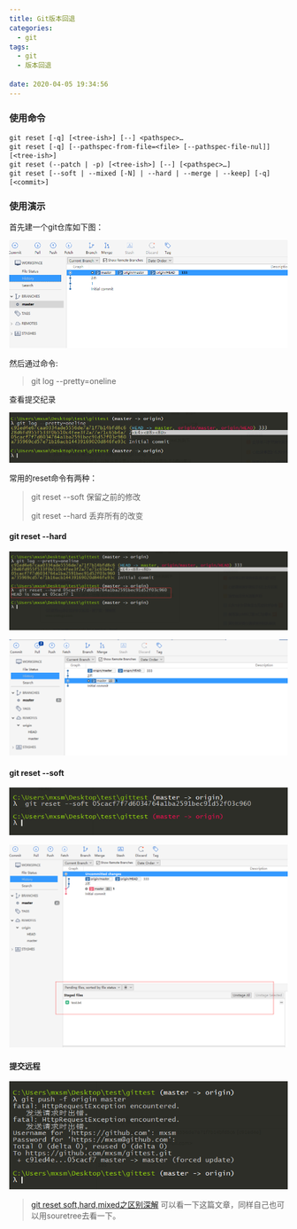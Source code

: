 ```yaml
---
title: Git版本回退
categories:
  - git
tags:
  - git
  - 版本回退

date: 2020-04-05 19:34:56
---
```


### 使用命令

```shell
git reset [-q] [<tree-ish>] [--] <pathspec>…​
git reset [-q] [--pathspec-from-file=<file> [--pathspec-file-nul]] [<tree-ish>]
git reset (--patch | -p) [<tree-ish>] [--] [<pathspec>…​]
git reset [--soft | --mixed [-N] | --hard | --merge | --keep] [-q] [<commit>]
```

### 使用演示

首先建一个git仓库如下图：

![](https://raw.githubusercontent.com/mxsm/document/master/image/git/reset1.png)

然后通过命令:

> git log --pretty=oneline

查看提交纪录

![](https://raw.githubusercontent.com/mxsm/document/master/image/git/reset2.png)

常用的reset命令有两种：

> git reset --soft    保留之前的修改
>
> git reset --hard  丢弃所有的改变

#### git reset --hard

![](https://raw.githubusercontent.com/mxsm/document/master/image/git/reset3.png)

![](https://raw.githubusercontent.com/mxsm/document/master/image/git/reset4.png)

#### git reset --soft

![](https://raw.githubusercontent.com/mxsm/document/master/image/git/reset5.png)

![](https://raw.githubusercontent.com/mxsm/document/master/image/git/reset6.png)

#### 提交远程

![](https://raw.githubusercontent.com/mxsm/document/master/image/git/reset7.png)



> [git reset soft,hard,mixed之区别深解](https://www.cnblogs.com/kidsitcn/p/4513297.html) 可以看一下这篇文章，同样自己也可以用souretree去看一下。

